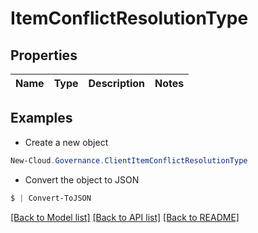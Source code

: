 # ItemConflictResolutionType
## Properties

Name | Type | Description | Notes
------------ | ------------- | ------------- | -------------

## Examples

- Create a new object
```powershell
New-Cloud.Governance.ClientItemConflictResolutionType 
```

- Convert the object to JSON
```powershell
$ | Convert-ToJSON
```


[[Back to Model list]](../README.md#documentation-for-models) [[Back to API list]](../README.md#documentation-for-api-endpoints) [[Back to README]](../README.md)

